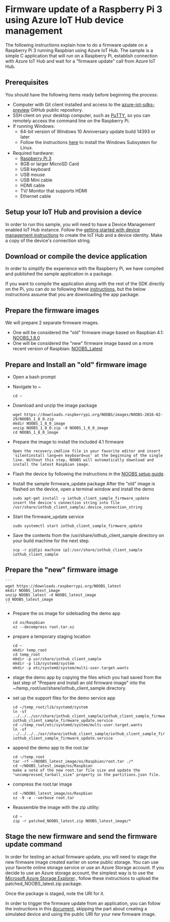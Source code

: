 # Firmware update of a Raspberry Pi 3 using Azure IoT Hub device management
The following instructions explain how to do a firmware update on a Raspberry Pi 3 running Raspbian using Azure IoT Hub.
The sample is a simple C application that will run on a Raspberry Pi, establish connection with Azure IoT Hub and wait for a "firmware update" call from Azure IoT Hub.

## Prerequisites
You should have the following items ready before beginning the process:
-   Computer with Git client installed and access to the [azure-iot-sdks-preview](https://github.com/Azure/azure-iot-sdks-preview) GitHub public repository.
-   SSH client on your desktop computer, such as [PuTTY](http://www.putty.org/), so you can remotely access the command line on the Raspberry Pi.
-   If running Windows:
    -   64-bit version of Windows 10 Anniversary update build 14393 or later
    -   Follow the instructions [here](https://msdn.microsoft.com/en-us/commandline/wsl/install_guide) to install the Windows Subsystem for Linux. 
-   Required hardware:
	-   [Raspberry Pi 3](https://www.raspberrypi.org/products/raspberry-pi-3-model-b/)
	-   8GB or larger MicroSD Card
	-   USB keyboard
	-   USB mouse
	-   USB Mini cable
	-   HDMI cable
	-   TV/ Monitor that supports HDMI
	-   Ethernet cable

## Setup your IoT Hub and provision a device
In order to run this sample, you will need to have a Device Management enabled IoT Hub instance.
Follow the [getting started with device management instructions](https://aka.ms/azureiotdmgetstarted) to create the IoT Hub and a device identity.
Make a copy of the device's connection string.

## Download or compile the device application
In order to simplify the experience with the Raspberry Pi, we have compiled and published the sample application in a package.

If you want to compile the application along with the rest of the SDK directly on the Pi, you can do so following these [instructions](../../../../../doc/get_started/raspbian-3gpi-c.md), but the below instructions assume that you are downloading the app package.

## Prepare the firmware images
We will prepare 2 separate firmware images.
-   One will be considered the "old" firmware image based on Raspbian 4.1: [NOOBS_1.8.0](https://downloads.raspberrypi.org/NOOBS/images/NOOBS-2016-02-29/NOOBS_1_8_0.zip)
-   One will be considered the "new" firmware image based on a more recent version of Raspbian: [NOOBS_Latest](https://downloads.raspberrypi.org/NOOBS_latest)

## Prepare and Install an "old" firmware image
-   Open a bash prompt
-   Navigate to ~
	```
	cd ~
	```
	
-   Download and unzip the image package
	```
	wget https://downloads.raspberrypi.org/NOOBS/images/NOOBS-2016-02-29/NOOBS_1_8_0.zip
	mkdir NOOBS_1_8_0_image
	unzip NOOBS_1_8_0.zip -d NOOBS_1_8_0_image 
	cd NOOBS_1_8_0_image
	```
	
-   Prepare the image to install the included 4.1 firmware
    ```
	Open the recovery.cmdline file in your favorite editor and insert 'silentinstall lang=en keyboard=us' at the beginning of the single line. Without this step, NOOBS will automatically download and install the latest Raspbian image. 	
	```

-   Flash the device by following the instructions in the [NOOBS setup guide](http://www.raspberrypi.org/help/noobs-setup/).

-   Install the sample firmware_update package
	After the "old" image is flashed on the device, open a terminal window and install the demo
	```
	sudo apt-get install -y iothub_client_sample_firmware_update
	insert the device's connection string into file /usr/share/iothub_client_sample/.device_connection_string
	```

-   Start the firmware_update service
	```
	sudo systemctl start iothub_client_sample_firmware_update
	```

-   Save the contents from the /usr/share/iothub_client_sample directory on your build machine for the next step.
	```
	scp -r pi@[pi machine ip]:/usr/share/iothub_client_sample iothub_client_sample
	```

## Prepare the "new" firmware image
    ```
	wget https://downloads.raspberrypi.org/NOOBS_latest
	mkdir NOOBS_latest_image
	unzip NOOBS_latest -d NOOBS_latest_image 
	cd NOOBS_latest_image
	```
	
-   Prepare the os image for sideloading the demo app
    ```
	cd os/Raspbian
	xz --decompress root.tar.xz
    ```

-   prepare a temporary staging location
    ```
	cd ~
	mkdir temp_root
	cd temp_root
	mkdir -p usr/share/iothub_client_sample
	mkdir -p lib/systemd/system
	mkdir -p etc/systemd/system/multi-user.target.wants
    ```

-   stage the demo app by copying the files which you had saved from the last step of "Prepare and Install an old firmware image" into the ~/temp_root/usr/share/iothub_client_sample directory.

-   set up the support files for the demo service app
    ```
	cd ~/temp_root/lib/systemd/system
	ln -sf ../../../usr/share/iothub_client_sample/iothub_client_sample_firmware_update.service iothub_client_sample_firmware_update.service
	cd ~/temp_root/etc/systemd/system/multi-user.target.wants
	ln -sf ../../../../usr/share/iothub_client_sample/iothub_client_sample_firmware_update.service iothub_client_sample_firmware_update.service
    ```

-   append the demo app to the root.tar
	```
	cd ~/temp_root
	tar -rf ~/NOOBS_latest_image/os/Raspbian/root.tar ./*
	cd ~/NOOBS_latest_image/os/Raspbian
	make a note of the new root.tar file size and update the "uncompressed_tarball_size" property in the partitions.json file.
	``` 

-   compress the root.tar image
	``` 
	cd ~/NOOBS_latest_image/os/Raspbian
	xz -9 -e --verbose root.tar
    ```

-   Reassemble the image with the zip utility:
    ```
	cd ~
	zip -r patched_NOOBS_latest.zip NOOBS_latest_image/*
	```

## Stage the new firmware and send the firmware update command 
In order for testing an actual firmware update, you will need to stage the new firmware image created earlier on some public storage. You can use your favorite online storage service or use an Azure Storage account.
If you decide to use an Azure storage account, the simplest way is to use the [Microsoft Azure Storage Explorer](http://storageexplorer.com/)., follow these instructions to upload the patched_NOOBS_latest.zip package.

Once the package is staged, note the URI for it.

In order to trigger the firmware update from an application, you can follow the instructions in this [document](https://aka.ms/azureiotfirmwareupdate), skipping the part about creating a simulated device and using the public URI for your new firmware image.

